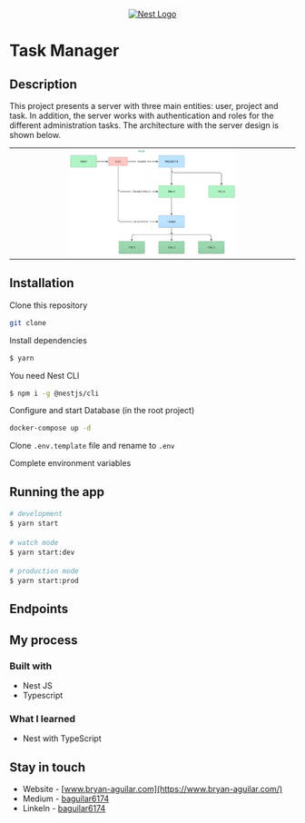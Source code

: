 <p align="center">
  <a href="http://nestjs.com/" target="blank"><img src="https://nestjs.com/img/logo-small.svg" width="200" alt="Nest Logo" /></a>
</p>

# Task Manager

## Description

This project presents a server with three main entities: user, project and task. In addition, the server works with authentication and roles for the different administration tasks. The architecture with the server design is shown below.

<table>
  <tr>
    <td align="center" valign="center"><img src="./media/architecture.png" width="60%"></td>
  </tr>
 </table>

## Installation

Clone this repository

```bash
git clone
```

Install dependencies

```bash
$ yarn
```

You need Nest CLI

```bash
$ npm i -g @nestjs/cli
```

Configure and start Database (in the root project)

```bash
docker-compose up -d
```

Clone `.env.template` file and rename to `.env`

Complete environment variables

## Running the app

```bash
# development
$ yarn start

# watch mode
$ yarn start:dev

# production mode
$ yarn start:prod
```

## Endpoints

<!-- You can find all endpoints here: -->

## My process

### Built with

- Nest JS
- Typescript

### What I learned

- Nest with TypeScript

## Stay in touch

- Website - [www.bryan-aguilar.com](https://www.bryan-aguilar.com/)
- Medium - [baguilar6174](https://baguilar6174.medium.com/)
- LinkeIn - [baguilar6174](https://www.linkedin.com/in/baguilar6174)
